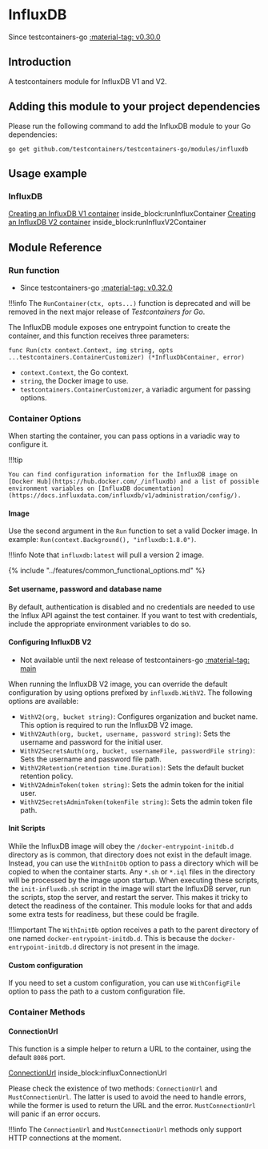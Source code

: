 # InfluxDB

Since testcontainers-go <a href="https://github.com/testcontainers/testcontainers-go/releases/tag/v0.30.0"><span class="tc-version">:material-tag: v0.30.0</span></a>

## Introduction

A testcontainers module for InfluxDB V1 and V2.

## Adding this module to your project dependencies

Please run the following command to add the InfluxDB module to your Go dependencies:

```
go get github.com/testcontainers/testcontainers-go/modules/influxdb
```

## Usage example

### InfluxDB

<!--codeinclude--> 
[Creating an InfluxDB V1 container](../../modules/influxdb/examples_test.go) inside_block:runInfluxContainer
[Creating an InfluxDB V2 container](../../modules/influxdb/examples_test.go) inside_block:runInfluxV2Container
<!--/codeinclude-->

## Module Reference

### Run function

- Since testcontainers-go <a href="https://github.com/testcontainers/testcontainers-go/releases/tag/v0.32.0"><span class="tc-version">:material-tag: v0.32.0</span></a>

!!!info
    The `RunContainer(ctx, opts...)` function is deprecated and will be removed in the next major release of _Testcontainers for Go_.

The InfluxDB module exposes one entrypoint function to create the container, and this function receives three parameters:

```golang
func Run(ctx context.Context, img string, opts ...testcontainers.ContainerCustomizer) (*InfluxDbContainer, error)
```

- `context.Context`, the Go context.
- `string`, the Docker image to use.
- `testcontainers.ContainerCustomizer`, a variadic argument for passing options.

### Container Options

When starting the container, you can pass options in a variadic way to configure it.

!!!tip

    You can find configuration information for the InfluxDB image on [Docker Hub](https://hub.docker.com/_/influxdb) and a list of possible 
    environment variables on [InfluxDB documentation](https://docs.influxdata.com/influxdb/v1/administration/config/).

#### Image

Use the second argument in the `Run` function to set a valid Docker image.
In example: `Run(context.Background(), "influxdb:1.8.0")`.

!!!info
    Note that `influxdb:latest` will pull a version 2 image.

{% include "../features/common_functional_options.md" %}

#### Set username, password and database name

By default, authentication is disabled and no credentials are needed to use the Influx API against the test container.
If you want to test with credentials, include the appropriate environment variables to do so.

#### Configuring InfluxDB V2

- Not available until the next release of testcontainers-go <a href="https://github.com/testcontainers/testcontainers-go"><span class="tc-version">:material-tag: main</span></a>

When running the InfluxDB V2 image, you can override the default configuration by using options prefixed by `influxdb.WithV2`.
The following options are available:

- `WithV2(org, bucket string)`: Configures organization and bucket name. This option is required to run the InfluxDB V2 image.
- `WithV2Auth(org, bucket, username, password string)`: Sets the username and password for the initial user.
- `WithV2SecretsAuth(org, bucket, usernameFile, passwordFile string)`: Sets the username and password file path.
- `WithV2Retention(retention time.Duration)`: Sets the default bucket retention policy.
- `WithV2AdminToken(token string)`:  Sets the admin token for the initial user.
- `WithV2SecretsAdminToken(tokenFile string)`: Sets the admin token file path.

#### Init Scripts

While the InfluxDB image will obey the `/docker-entrypoint-initdb.d` directory as is common, that directory does not
exist in the default image. Instead, you can use the `WithInitDb` option to pass a directory which will be copied to
when the container starts. Any `*.sh` or `*.iql` files in the directory will be processed by the image upon startup.
When executing these scripts, the `init-influxdb.sh` script in the image will start the InfluxDB server, run the
scripts, stop the server, and restart the server.  This makes it tricky to detect the readiness of the container.
This module looks for that and adds some extra tests for readiness, but these could be fragile.

!!!important
    The `WithInitDb` option receives a path to the parent directory of one named `docker-entrypoint-initdb.d`. This is
    because the `docker-entrypoint-initdb.d` directory is not present in the image.

#### Custom configuration

If you need to set a custom configuration, you can use `WithConfigFile` option to pass the path to a custom configuration file.

### Container Methods

#### ConnectionUrl

This function is a simple helper to return a URL to the container, using the default `8086` port.

<!--codeinclude-->
[ConnectionUrl](../../modules/influxdb/influxdb_test.go) inside_block:influxConnectionUrl
<!--/codeinclude-->

Please check the existence of two methods: `ConnectionUrl` and `MustConnectionUrl`. The latter is used to avoid the need to handle errors,
while the former is used to return the URL and the error. `MustConnectionUrl` will panic if an error occurs.

!!!info
    The `ConnectionUrl` and `MustConnectionUrl` methods only support HTTP connections at the moment.
